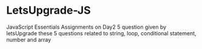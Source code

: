 # LetsUpgrade-JS
JavaScript Essentials Assignments
on Day2 5 question given by letsUpgrade
these 5 questions related to string, loop, conditional statement, number and array
